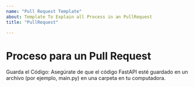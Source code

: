 ```yaml
---
name: "Pull Request Template"
about: Template To Explain all Process in an PullRequest
title: "PullRequest"

---
```

# Proceso para un Pull Request
  Guarda el Código: Asegúrate de que el código FastAPI esté guardado en un archivo (por ejemplo, main.py) en una carpeta en tu computadora.